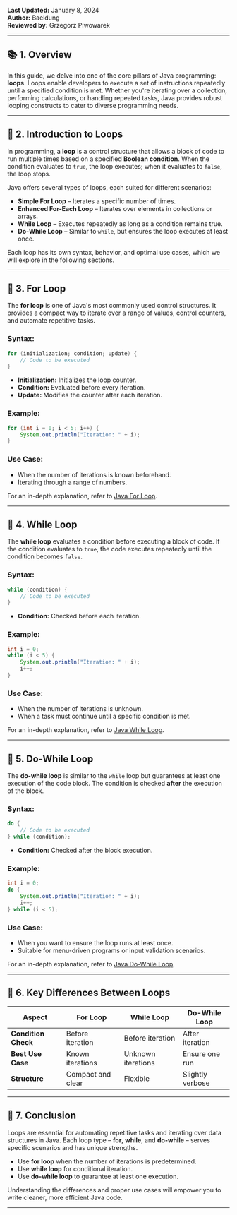 **Last Updated:** January 8, 2024  
**Author:** Baeldung  
**Reviewed by:** Grzegorz Piwowarek

---

## 📚 **1. Overview**

In this guide, we delve into one of the core pillars of Java programming: **loops**. Loops enable developers to execute a set of instructions repeatedly until a specified condition is met. Whether you're iterating over a collection, performing calculations, or handling repeated tasks, Java provides robust looping constructs to cater to diverse programming needs.

---

## 🔄 **2. Introduction to Loops**

In programming, a **loop** is a control structure that allows a block of code to run multiple times based on a specified **Boolean condition**. When the condition evaluates to `true`, the loop executes; when it evaluates to `false`, the loop stops.

Java offers several types of loops, each suited for different scenarios:

- **Simple For Loop** – Iterates a specific number of times.
- **Enhanced For-Each Loop** – Iterates over elements in collections or arrays.
- **While Loop** – Executes repeatedly as long as a condition remains true.
- **Do-While Loop** – Similar to `while`, but ensures the loop executes at least once.

Each loop has its own syntax, behavior, and optimal use cases, which we will explore in the following sections.

---

## 🔢 **3. For Loop**

The **for loop** is one of Java's most commonly used control structures. It provides a compact way to iterate over a range of values, control counters, and automate repetitive tasks.

### **Syntax:**

```java
for (initialization; condition; update) {
    // Code to be executed
}
```

- **Initialization:** Initializes the loop counter.
- **Condition:** Evaluated before every iteration.
- **Update:** Modifies the counter after each iteration.

### **Example:**

```java
for (int i = 0; i < 5; i++) {
    System.out.println("Iteration: " + i);
}
```

### **Use Case:**

- When the number of iterations is known beforehand.
- Iterating through a range of numbers.

For an in-depth explanation, refer to [Java For Loop](#).

---

## 🔁 **4. While Loop**

The **while loop** evaluates a condition before executing a block of code. If the condition evaluates to `true`, the code executes repeatedly until the condition becomes `false`.

### **Syntax:**

```java
while (condition) {
    // Code to be executed
}
```

- **Condition:** Checked before each iteration.

### **Example:**

```java
int i = 0;
while (i < 5) {
    System.out.println("Iteration: " + i);
    i++;
}
```

### **Use Case:**

- When the number of iterations is unknown.
- When a task must continue until a specific condition is met.

For an in-depth explanation, refer to [Java While Loop](#).

---

## 🔂 **5. Do-While Loop**

The **do-while loop** is similar to the `while` loop but guarantees at least one execution of the code block. The condition is checked **after** the execution of the block.

### **Syntax:**

```java
do {
    // Code to be executed
} while (condition);
```

- **Condition:** Checked after the block execution.

### **Example:**

```java
int i = 0;
do {
    System.out.println("Iteration: " + i);
    i++;
} while (i < 5);
```

### **Use Case:**

- When you want to ensure the loop runs at least once.
- Suitable for menu-driven programs or input validation scenarios.

For an in-depth explanation, refer to [Java Do-While Loop](#).

---

## 📝 **6. Key Differences Between Loops**

| **Aspect**          | **For Loop**      | **While Loop**     | **Do-While Loop** |
| ------------------- | ----------------- | ------------------ | ----------------- |
| **Condition Check** | Before iteration  | Before iteration   | After iteration   |
| **Best Use Case**   | Known iterations  | Unknown iterations | Ensure one run    |
| **Structure**       | Compact and clear | Flexible           | Slightly verbose  |

---

## 🎯 **7. Conclusion**

Loops are essential for automating repetitive tasks and iterating over data structures in Java. Each loop type – **for**, **while**, and **do-while** – serves specific scenarios and has unique strengths.

- Use **for loop** when the number of iterations is predetermined.
- Use **while loop** for conditional iteration.
- Use **do-while loop** to guarantee at least one execution.

Understanding the differences and proper use cases will empower you to write cleaner, more efficient Java code.

---
